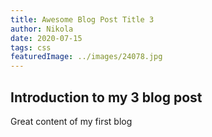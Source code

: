 ```yaml
---
title: Awesome Blog Post Title 3
author: Nikola
date: 2020-07-15
tags: css
featuredImage: ../images/24078.jpg
---
```


## Introduction to my 3 blog post

Great content of my first blog